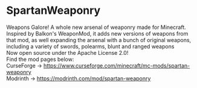 # SpartanWeaponry
Weapons Galore! A whole new arsenal of weaponry made for Minecraft.<br>
Inspired by Balkon's WeaponMod, it adds new versions of weapons from that mod, as well expanding the arsenal with a bunch of original weapons, including a variety of swords, polearms, blunt and ranged weapons<br>
Now open source under the Apache License 2.0!<br>
Find the mod pages below:<br>
CurseForge -> https://www.curseforge.com/minecraft/mc-mods/spartan-weaponry<br>
Modrinth -> https://modrinth.com/mod/spartan-weaponry